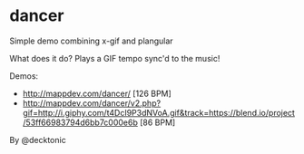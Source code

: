 dancer
======

Simple demo combining x-gif and plangular

What does it do? Plays a GIF tempo sync'd to the music!

Demos: 
- http://mappdev.com/dancer/ [126 BPM]
- http://mappdev.com/dancer/v2.php?gif=http://i.giphy.com/t4DcI9P3dNVoA.gif&track=https://blend.io/project/53ff66983794d6bb7c000e6b [86 BPM]

By @decktonic 
